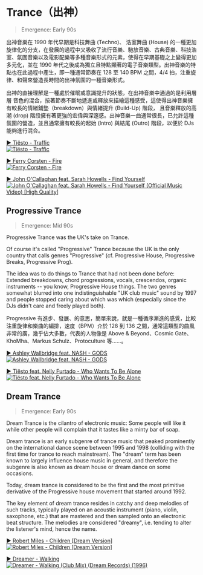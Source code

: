 # Trance（出神）

> Emergence: Early 90s

出神音樂在 1990 年代早期是科技舞曲 (Techno)、 浩室舞曲 (House) 的一種更加 旋律化的分支，在發展的過程中又吸收了流行音樂、馳放音樂、古典音樂、科技浩室、氛圍音樂以及電影配樂等多種音樂形式的元素，使得在早期基礎之上變得更加多元化，並在 1990 年代之後成為獨立且特點顯著的電子音樂類型。出神音樂的特點也在此過程中產生，即一種通常節奏在 128 至 140 BPM 之間，4/4 拍，注重旋律、和聲來營造長時間的出神氛圍的一種音樂形式。

出神的直接理解是一種處於催眠或意識提升的狀態，在出神音樂中通過的是利用層層 音色的混合，按著節奏不斷地遞進或釋放來描繪這種感受，這使得出神音樂擁有較長的情緒鋪墊（breakdown）與情緒提升 (Build-Up) 階段， 且音樂釋放的高潮 (drop) 階段擁有著更強的宏偉與深邃感。出神音樂一曲通常很長，已允許這種氛圍的營造，並且通常擁有較長的起始 (Intro) 與結尾 (Outro) 階段，以便於 DJs 能夠進行混合。

[▶️ Tiësto - Traffic  
![Tiësto - Traffic](https://img.youtube.com/vi/ZbsneAQHWKE/0.jpg)](https://youtu.be/ZbsneAQHWKE?t=81)

[▶️ Ferry Corsten - Fire  
![Ferry Corsten - Fire](https://img.youtube.com/vi/04Uuarao5hM/0.jpg)](https://youtu.be/04Uuarao5hM?t=59)

[▶️ John O'Callaghan feat. Sarah Howells - Find Yourself  
![John O'Callaghan feat. Sarah Howells - Find Yourself (Official Music Video) \[High Quality\]](https://img.youtube.com/vi/t2lav8rqK4Y/0.jpg)](https://youtu.be/t2lav8rqK4Y?t=68)

## Progressive Trance

> Emergence: Mid 90s

Progressive Trance was the UK's take on Trance.

Of course it's called "Progressive" Trance because the UK is the only country that calls genres "Progressive" (cf. Progressive House, Progressive Breaks, Progressive Prog).

The idea was to do things to Trance that had not been done before: Extended breakdowns, chord progressions, vocals, crescendos, organic instruments -- you know, Progressive House things. The two genres somewhat blurred into one indistinguishable "UK club music" sound by 1997 and people stopped caring about which was which (especially since the DJs didn't care and freely played both).

Progressive 有進步、發展、的意思，簡單來說，就是一種循序漸進的感覺，比較注重旋律和樂曲的編排，速度（BPM）介於 128 到 136 之間，通常這類型的曲風非常的廣，幾乎佔大多數，代表的人物像是 Above & Beyond、Cosmic Gate、KhoMha、Markus Schulz、Protoculture 等……。

[▶️ Ashley Wallbridge feat. NASH - GODS  
![Ashley Wallbridge feat. NASH - GODS](https://img.youtube.com/vi/b3mOLJvbBwQ/0.jpg)](https://youtu.be/Qn5u0WZEkNg?t=53)

[▶️ Tiësto feat. Nelly Furtado - Who Wants To Be Alone  
![Tiësto feat. Nelly Furtado - Who Wants To Be Alone](https://img.youtube.com/vi/b3mOLJvbBwQ/0.jpg)](https://youtu.be/b3mOLJvbBwQ?t=237)

## Dream Trance

> Emergence: Early 90s

Dream Trance is the cilantro of electronic music: Some people will like it while other people will complain that it tastes like a minty bar of soap.

Dream trance is an early subgenre of trance music that peaked prominently on the international dance scene between 1995 and 1998 (colliding with the first time for trance to reach mainstream). The "dream" term has been known to largely influence house music in general, and therefore the subgenre is also known as dream house or dream dance on some occasions.

Today, dream trance is considered to be the first and the most primitive derivative of the Progressive house movement that started around 1992.

The key element of dream trance resides in catchy and deep melodies of such tracks, typically played on an acoustic instrument (piano, violin, saxophone, etc.) that are mastered and then sampled onto an electronic beat structure. The melodies are considered "dreamy", i.e. tending to alter the listener's mind, hence the name.

[▶️ Robert Miles - Children \[Dream Version\]  
![Robert Miles - Children \[Dream Version\]](https://img.youtube.com/vi/CC5ca6Hsb2Q/0.jpg)](https://youtu.be/CC5ca6Hsb2Q?t=119)

[▶️ Dreamer - Walking  
![Dreamer - Walking (Club Mix) (Dream Records) (1996)](https://img.youtube.com/vi/B7VIKARI4yQ/0.jpg)](https://youtu.be/B7VIKARI4yQ?t=76)

